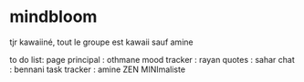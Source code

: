 # mindbloom
tjr kawaiiné, tout le groupe est kawaii sauf amine

to do list:
    page principal : othmane
    mood tracker         : rayan 
    quotes            : sahar
    chat           : bennani
    task tracker          : amine 
ZEN MINImaliste
